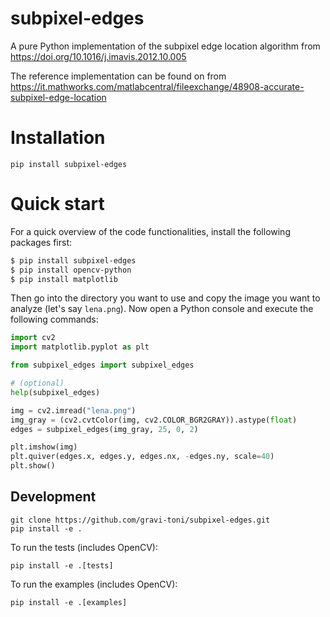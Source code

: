 # subpixel-edges

A pure Python implementation of the subpixel edge location algorithm from https://doi.org/10.1016/j.imavis.2012.10.005

The reference implementation can be found on from https://it.mathworks.com/matlabcentral/fileexchange/48908-accurate-subpixel-edge-location


# Installation

`pip install subpixel-edges`

# Quick start

For a quick overview of the code functionalities, install the following packages first:

```bash
$ pip install subpixel-edges
$ pip install opencv-python
$ pip install matplotlib
```

Then go into the directory you want to use and copy the image you want to analyze (let's say `lena.png`). 
Now open a Python console and execute the following commands:

```python
import cv2
import matplotlib.pyplot as plt

from subpixel_edges import subpixel_edges

# (optional) 
help(subpixel_edges) 

img = cv2.imread("lena.png")
img_gray = (cv2.cvtColor(img, cv2.COLOR_BGR2GRAY)).astype(float)
edges = subpixel_edges(img_gray, 25, 0, 2)

plt.imshow(img)
plt.quiver(edges.x, edges.y, edges.nx, -edges.ny, scale=40)
plt.show()
```

## Development

```
git clone https://github.com/gravi-toni/subpixel-edges.git
pip install -e .
```

To run the tests (includes OpenCV):

`pip install -e .[tests]`

To run the examples (includes OpenCV):

`pip install -e .[examples]`
